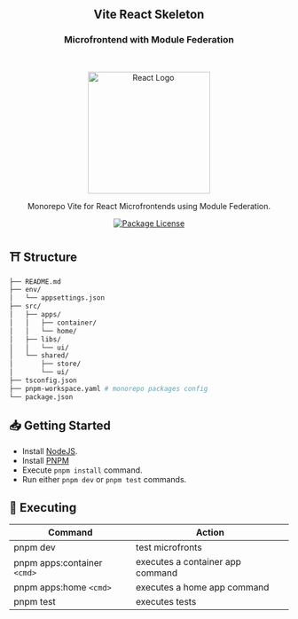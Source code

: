 <h2 align="center"><b>Vite React Skeleton</b></h2>
<h3 align="center"><b>Microfrontend with Module Federation</b></h3>

<br />

<p align="center">
  <a href="https://reactjs.org/" target="blank"><img src="https://upload.wikimedia.org/wikipedia/commons/a/a7/React-icon.svg" width="220" alt="React Logo" /></a>
</p>

<p align="center">
  Monorepo Vite for React Microfrontends using Module Federation.
</p>

<p align="center">
  <a href="https://github.com/calvear93/microfront-vite-react" target="_blank">
	<img src="https://img.shields.io/github/license/calvear93/microfront-vite-react" alt="Package License" />
  </a>
</p>

## ⛩ **Structure**

```bash
├── README.md
├── env/
│   └── appsettings.json
├── src/
│   ├── apps/
│   │   ├── container/
│   │   └── home/
│   ├── libs/
│   │   └── ui/
│   └── shared/
│       ├── store/
│       └── ui/
├── tsconfig.json
├── pnpm-workspace.yaml # monorepo packages config
└── package.json
```

## 📥 **Getting Started**

-   Install [NodeJS](https://nodejs.org/es/).
-   Install [PNPM](https://pnpm.io/installation)
-   Execute `pnpm install` command.
-   Run either `pnpm dev` or `pnpm test` commands.

## 🧪 **Executing**

| Command                     | Action                           |
| --------------------------- | -------------------------------- |
| pnpm dev                    | test microfronts                 |
| pnpm apps:container `<cmd>` | executes a container app command |
| pnpm apps:home `<cmd>`      | executes a home app command      |
| pnpm test                   | executes tests                   |
